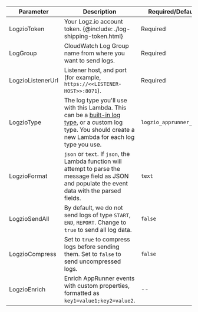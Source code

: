 | Parameter | Description | Required/Default |
|---|---|---|
| LogzioToken | Your Logz.io account token. {@include: ./log-shipping-token.html}  | Required |
| LogGroup | CloudWatch Log Group name from where you want to send logs.  | Required |
| LogzioListenerUrl | Listener host, and port (for example, `https://<<LISTENER-HOST>>:8071`). | Required |
| LogzioType | The log type you'll use with this Lambda. This can be a [built-in log type](https://docs.logz.io/user-guide/log-shipping/built-in-log-types.html), or a custom log type. You should create a new Lambda for each log type you use. | `logzio_apprunner_logs` |
| LogzioFormat | `json` or `text`. If `json`, the Lambda function will attempt to parse the message field as JSON and populate the event data with the parsed fields. | `text` |
| LogzioSendAll | By default, we do not send logs of type `START`, `END`, `REPORT`. Change to `true` to send all log data. | `false` |
| LogzioCompress | Set to `true` to compress logs before sending them. Set to `false` to send uncompressed logs. | `false` |
| LogzioEnrich | Enrich AppRunner events with custom properties, formatted as `key1=value1;key2=value2`. | -- |